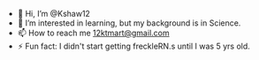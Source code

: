 - 👋 Hi, I’m @Kshaw12
- 👀 I’m interested in learning, but my background is in Science.
- 📫 How to reach me 12ktmart@gmail.com
- ⚡ Fun fact: I didn't start getting freckleRN.s until I was 5 yrs old.

<!---
Kshaw12/Kshaw12 is a ✨ special ✨ repository because its `README.md` (this file) appears on your GitHub profile.
You can click the Preview link to take a look at your changes.
--->
